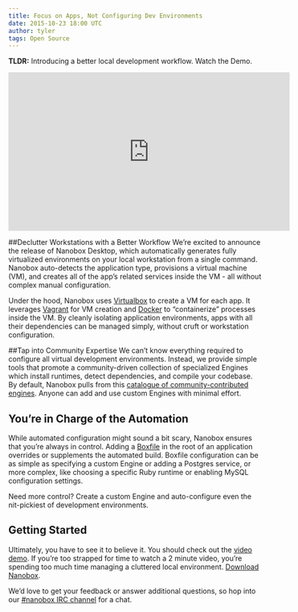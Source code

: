 ```yaml
---
title: Focus on Apps, Not Configuring Dev Environments
date: 2015-10-23 18:00 UTC
author: tyler
tags: Open Source
---
```


**TLDR:** Introducing a better local development workflow. Watch the Demo.

<div class="video" id="video-demo">
  <iframe width="560" height="315" src="https://www.youtube.com/embed/TV4iBxytfyE?rel=0&amp;controls=0&amp;showinfo=0" frameborder="0" allowfullscreen></iframe>
</div>

##Declutter Workstations with a Better Workflow
We’re excited to announce the release of Nanobox Desktop, which automatically generates fully virtualized environments on your local workstation from a single command. Nanobox auto-detects the application type, provisions a virtual machine (VM), and creates all of the app’s related services inside the VM - all without complex manual configuration.

Under the hood, Nanobox uses [Virtualbox](https://www.virtualbox.org/) to create a VM for each app. It leverages [Vagrant](https://www.vagrantup.com) for VM creation and [Docker](https://www.docker.com/) to “containerize” processes inside the VM. By cleanly isolating application environments, apps with all their dependencies can be managed simply, without cruft or workstation configuration. 

##Tap into Community Expertise
We can’t know everything required to configure all virtual development environments. Instead, we provide simple tools that promote a community-driven collection of specialized Engines which install runtimes, detect dependencies, and compile your codebase. By default, Nanobox pulls from this [catalogue of community-contributed engines](https://engines.nanobox.io). Anyone can add and use custom Engines with minimal effort.

## You’re in Charge of the Automation
While automated configuration might sound a bit scary, Nanobox ensures that you’re always in control. Adding a [Boxfile](https://docs.nanobox.io/boxfile/) in the root of an application overrides or supplements the automated build. Boxfile configuration can be as simple as specifying a custom Engine or adding a Postgres service, or more complex, like choosing a specific Ruby runtime or enabling MySQL configuration settings.

Need more control? Create a custom Engine and auto-configure even the nit-pickiest of development environments. 

## Getting Started
Ultimately, you have to see it to believe it. You should check out the [video demo](#video-demo). If you’re too strapped for time to watch a 2 minute video, you’re spending too much time managing a cluttered local environment. [Download Nanobox](https://desktop.nanobox.io/downloads).

We’d love to get your feedback or answer additional questions, so hop into our [#nanobox IRC channel](https://webchat.freenode.net/?channels=nanobox) for a chat.